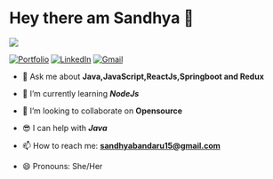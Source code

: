 <h1> Hey there am Sandhya 👋</h1>
<img src='./src/sandhya_banner.png'/> 
<p align="left">
   <a href="https://sandhya4207.github.io/MyPortfolio/"><img alt="Portfolio" src="https://img.shields.io/badge/-sandhya.co-black?style=flat-square&logo=squarespace&logoColor=white&link=https://sandhya.co/"></a>
   <a href="https://www.linkedin.com/in/sandhya-rekha-bandaru-40111620b/"><img alt="LinkedIn" src="https://img.shields.io/badge/-SandhyaRekha-black?style=flat-square&logo=Linkedin&logoColor=white&link=https://www.linkedin.com/in/sandhya-rekha-bandaru-40111620b/"></a>
   <a href="mailto:sandhyabandaru15@gmail.com"><img alt="Gmail" src="https://img.shields.io/badge/-sandhyabandaru15@gmail.com-black?style=flat-square&logo=Gmail&logoColor=white&link=mailto:sandhyabandaru15@gmail.com"></a>
</p>


- 💬 Ask me about **Java,JavaScript,ReactJs,Springboot and Redux**
- 🌱 I’m currently learning ***NodeJs***
- 👯 I’m looking to collaborate on **Opensource**
- 😎 I can help with ***Java***

- 📫 How to reach me: **sandhyabandaru15@gmail.com**
- 😄 Pronouns: She/Her
<!--- ⚡ Fun fact: ... -->

